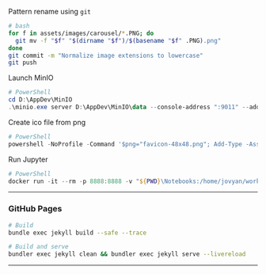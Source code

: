 
Pattern rename using `git`
```bash
# bash
for f in assets/images/carousel/*.PNG; do
  git mv -f "$f" "$(dirname "$f")/$(basename "$f" .PNG).png"
done
git commit -m "Normalize image extensions to lowercase"
git push
```

Launch MinIO
```powershell
# PowerShell
cd D:\AppDev\MinIO
.\minio.exe server D:\AppDev\MinIO\data --console-address ":9011" --address ":9010"
```

Create ico file from png
```powershell
# PowerShell
powershell -NoProfile -Command '$png="favicon-48x48.png"; Add-Type -AssemblyName System.Drawing; $bmp=[System.Drawing.Bitmap]::new($png); $ico=[System.Drawing.Icon]::FromHandle($bmp.GetHicon()); $fs=[IO.File]::Create("favicon.ico"); $ico.Save($fs); $fs.Close(); $bmp.Dispose()'
```

Run Jupyter 
```powershell
# PowerShell 
docker run -it --rm -p 8888:8888 -v "${PWD}\Notebooks:/home/jovyan/work" jupyter/minimal-notebook:latest
```

---

### GitHub Pages 
```bash
# Build
bundle exec jekyll build --safe --trace
```

```bash
# Build and serve
bundler exec jekyll clean && bundler exec jekyll serve --livereload
```

---